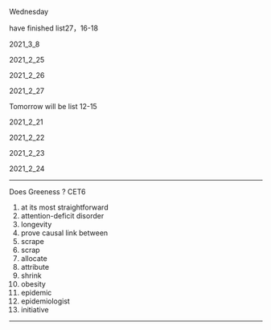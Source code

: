 Wednesday

have finished list27，16-18

2021_3_8

2021_2_25

2021_2_26

2021_2_27

Tomorrow will be list 12-15

2021_2_21

2021_2_22

2021_2_23

2021_2_24

********

Does Greeness ? CET6

1. at its most straightforward
2. attention-deficit disorder
3. longevity
4. prove causal link between
5. scrape
6. scrap
7. allocate
8. attribute
9. shrink
10. obesity
11. epidemic
12. epidemiologist
13. initiative

*****

